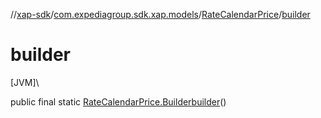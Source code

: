 //[xap-sdk](../../../index.md)/[com.expediagroup.sdk.xap.models](../index.md)/[RateCalendarPrice](index.md)/[builder](builder.md)

# builder

[JVM]\

public final static [RateCalendarPrice.Builder](-builder/index.md)[builder](builder.md)()
